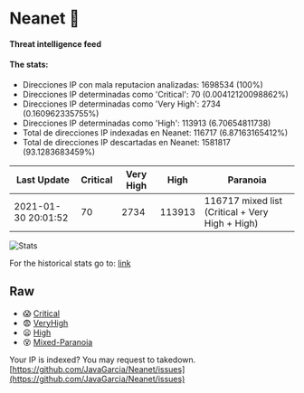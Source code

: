 # Neanet :hocho:
#### Threat intelligence feed
#### The stats:

- Direcciones IP con mala reputacion analizadas: 1698534 (100%)
- Direcciones IP determinadas como 'Critical':  70 (0.00412120098862%)
- Direcciones IP determinadas como 'Very High':  2734 (0.160962335755%)
- Direcciones IP determinadas como 'High':  113913 (6.70654811738)
- Total de direcciones IP indexadas en Neanet:  116717 (6.87163165412%)
- Total de direcciones IP descartadas en Neanet:  1581817 (93.1283683459%)

| Last Update | Critical | Very High | High | Paranoia |
| --- | --- | --- | --- | --- |
| 2021-01-30 20:01:52 | 70 | 2734 | 113913 | 116717 mixed list (Critical + Very High + High)|

![Stats](https://docs.google.com/spreadsheets/d/e/2PACX-1vSnaNMIXVabIpDJjufMlzH7poXnshF3mgd8Is1g9ytUEzVsP5my4Trn8f-xkoLLQ38xpL3HtmUexLo6/pubchart?oid=501124687&format=image)

For the historical stats go to: [link](/stats.csv)
## Raw
- :scream: [Critical](https://raw.githubusercontent.com/JavaGarcia/Neanet/master/blacklists/neanet_critical.txt)
- :fearful: [VeryHigh](https://raw.githubusercontent.com/JavaGarcia/Neanet/master/blacklists/neanet_veryHigh.txtt)
- :frowning: [High](https://raw.githubusercontent.com/JavaGarcia/Neanet/master/blacklists/neanet_high.txt)
- :dizzy_face: [Mixed-Paranoia](https://raw.githubusercontent.com/JavaGarcia/Neanet/master/blacklists/neanet_all.txt)


Your IP is indexed? You may request to takedown. [https://github.com/JavaGarcia/Neanet/issues](https://github.com/JavaGarcia/Neanet/issues)


































































































































































































































































































































































































































































































































































































































































































































































































































































































































































































































































































































































































































































































































































































































































































































































































































































































































































































































































































































































































































































































































































































































































































































































































































































































































































































































































































































































































































































































































































































































































































































































































































































































































































































































































































































































































































































































































































































































































































































































































